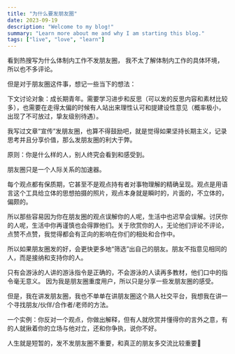 ```yaml
---
title: "为什么要发朋友圈"
date: 2023-09-19
description: "Welcome to my blog!"
summary: "Learn more about me and why I am starting this blog."
tags: ["live", "love", "learn"]
---
```



看到热搜写为什么体制内工作不发朋友圈，
我不太了解体制内工作的具体环境，所以也不多评论。

但是对于朋友圈这件事，想记一些当下的想法：

下文讨论对象：成长期青年。需要学习进步和反思（可以发的反思内容和素材比较多），也需要在走得太偏的时候有人站出来理性认可和提建设性意见（概率极小，出现了不可放过，挚友级别待遇）。

我写过文章“宣传”发朋友圈，也算不得鼓励吧，就是觉得如果坚持长期主义，记录思考并且分享价值，那么发朋友圈的利大于弊。

原则：你是什么样的人，别人终究会看到和感受到。

朋友圈只是一个人际关系的加速器。

每个观点都有保质期，它甚至不是观点持有者对事物理解的精确呈现。观点是用语言这个工具给立体的思想拍摄的照片，观点本身就是瞬时的，片面的，不立体的，偏颇的。

所以那些容易因为你在朋友圈的观点误解你的人呢，生活中也迟早会误解。讨厌你的人呢，生活中你再谨慎也会得罪他们。关于欣赏你的人，无论他们评论不评论，点赞不点赞，我觉得都会有正向的影响在你们的相处和合作中。

所以如果朋友圈发的好，会更快更多地“筛选”出自己的朋友。朋友不指意见相同的人，而是接纳和支持你的人。

只有会游泳的人讲的游泳指令是正确的，不会游泳的人读再多教材，他们口中的指令毫无意义。 因为我是朋友圈重度用户，所以只是分享一些发朋友圈的感受。

但是，我在讲发朋友圈，我也不单单在讲朋友圈这个熟人社交平台，我想我在讲一个寻找朋友/伙伴/合作者/老师的方法。

一个实例：你反对一个观点，你做出解释，但有人就欣赏并懂得你的言外之意，有的人就揪着你的立场与他对立，还和你争执，说你不好。

人生就是短暂的，发不发朋友圈不重要，和真正的朋友多交流比较重要🍻
